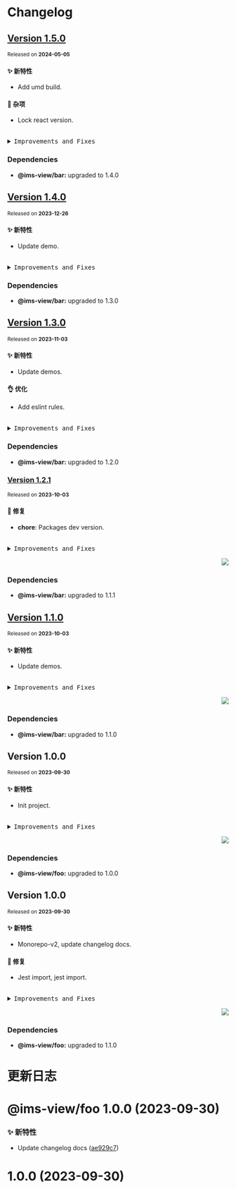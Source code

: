 # Changelog

## [Version&nbsp;1.5.0](https://github.com/eternallycyf/ims-monorepo-template/compare/@ims-view/foo@1.4.0...@ims-view/foo@1.5.0)

<sup>Released on **2024-05-05**</sup>

#### ✨ 新特性

- Add umd build.

#### 🔖 杂项

- Lock react version.

<br/>

<details>
<summary><kbd>Improvements and Fixes</kbd></summary>

#### What's improved

- Add umd build ([be1cae9](https://github.com/eternallycyf/ims-monorepo-template/commit/be1cae9))

#### Chores

- Lock react version ([0026201](https://github.com/eternallycyf/ims-monorepo-template/commit/0026201))

</details>

### Dependencies

- **@ims-view/bar:** upgraded to 1.4.0

## [Version&nbsp;1.4.0](https://github.com/eternallycyf/ims-monorepo-template/compare/@ims-view/foo@1.3.0...@ims-view/foo@1.4.0)

<sup>Released on **2023-12-26**</sup>

#### ✨ 新特性

- Update demo.

<br/>

<details>
<summary><kbd>Improvements and Fixes</kbd></summary>

#### What's improved

- Update demo ([cf2cda7](https://github.com/eternallycyf/ims-monorepo-template/commit/cf2cda7))

</details>

### Dependencies

- **@ims-view/bar:** upgraded to 1.3.0

## [Version&nbsp;1.3.0](https://github.com/eternallycyf/ims-monorepo-template/compare/@ims-view/foo@1.2.1...@ims-view/foo@1.3.0)

<sup>Released on **2023-11-03**</sup>

#### ✨ 新特性

- Update demos.

#### 👌 优化

- Add eslint rules.

<br/>

<details>
<summary><kbd>Improvements and Fixes</kbd></summary>

#### What's improved

- Update demos ([063c6d8](https://github.com/eternallycyf/ims-monorepo-template/commit/063c6d8))

#### Pref

- Add eslint rules ([412b7a5](https://github.com/eternallycyf/ims-monorepo-template/commit/412b7a5))

</details>

### Dependencies

- **@ims-view/bar:** upgraded to 1.2.0

### [Version&nbsp;1.2.1](https://github.com/eternallycyf/ims-monorepo-template/compare/@ims-view/foo@1.2.0...@ims-view/foo@1.2.1)

<sup>Released on **2023-10-03**</sup>

#### 🐛 修复

- **chore**: Packages dev version.

<br/>

<details>
<summary><kbd>Improvements and Fixes</kbd></summary>

#### What's fixed

- **chore**: Packages dev version ([8350809](https://github.com/eternallycyf/ims-monorepo-template/commit/8350809))

</details>

<div align="right">

[![](https://img.shields.io/badge/-BACK_TO_TOP-151515?style=flat-square)](#readme-top)

</div>

### Dependencies

- **@ims-view/bar:** upgraded to 1.1.1

## [Version&nbsp;1.1.0](https://github.com/eternallycyf/ims-monorepo-template/compare/@ims-view/bar@1.0.0...@ims-view/bar@1.1.0)

<sup>Released on **2023-10-03**</sup>

#### ✨ 新特性

- Update demos.

<br/>

<details>
<summary><kbd>Improvements and Fixes</kbd></summary>

#### What's improved

- Update demos ([77d0082](https://github.com/eternallycyf/ims-monorepo-template/commit/77d0082))

</details>

<div align="right">

[![](https://img.shields.io/badge/-BACK_TO_TOP-151515?style=flat-square)](#readme-top)

</div>

### Dependencies

- **@ims-view/bar:** upgraded to 1.1.0

## Version&nbsp;1.0.0

<sup>Released on **2023-09-30**</sup>

#### ✨ 新特性

- Init project.

<br/>

<details>
<summary><kbd>Improvements and Fixes</kbd></summary>

#### What's improved

- Init project ([e88a058](https://github.com/eternallycyf/ims-monorepo-template/commit/e88a058))

</details>

<div align="right">

[![](https://img.shields.io/badge/-BACK_TO_TOP-151515?style=flat-square)](#readme-top)

</div>

### Dependencies

- **@ims-view/foo:** upgraded to 1.0.0

## Version&nbsp;1.0.0

<sup>Released on **2023-09-30**</sup>

#### ✨ 新特性

- Monorepo-v2, update changelog docs.

#### 🐛 修复

- Jest import, jest import.

<br/>

<details>
<summary><kbd>Improvements and Fixes</kbd></summary>

#### What's improved

- Monorepo-v2 ([9a5ffda](https://github.com/eternallycyf/ims-monorepo-template/commit/9a5ffda))
- Update changelog docs ([ae929c7](https://github.com/eternallycyf/ims-monorepo-template/commit/ae929c7))

#### What's fixed

- Jest import ([120c901](https://github.com/eternallycyf/ims-monorepo-template/commit/120c901))
- Jest import ([aef5255](https://github.com/eternallycyf/ims-monorepo-template/commit/aef5255))

</details>

<div align="right">

[![](https://img.shields.io/badge/-BACK_TO_TOP-151515?style=flat-square)](#readme-top)

</div>

### Dependencies

- **@ims-view/foo:** upgraded to 1.1.0

# 更新日志

# @ims-view/foo 1.0.0 (2023-09-30)

### ✨ 新特性

- Update changelog docs ([ae929c7](https://github.com/eternallycyf/ims-monorepo-template/commit/ae929c7))

# 1.0.0 (2023-09-30)
